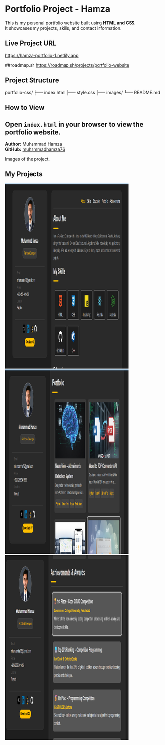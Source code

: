 # Portfolio Project - Hamza

This is my personal portfolio website built using **HTML and CSS**.  
It showcases my projects, skills, and contact information.

##  Live Project URL
https://hamza-portfolio-1.netlify.app

##roadmap.sh
https://roadmap.sh/projects/portfolio-website

##  Project Structure
portfolio-css/
├── index.html
├── style.css
├── images/
└── README.md

##  How to View
Open `index.html` in your browser to view the portfolio website.
---
**Author:** Muhammad Hamza  
**GitHub:** [muhammadhamza76](https://github.com/muhammadhamza76)

Images of the project.
##  My Projects


<a >
  <img src="images/s3.png" height ="600" width="400" alt="Portfolio-hamza">
</a>

<a >
  <img src="images/s2.png"  height ="600" width="400" alt="Portfolio-hamza">
</a>


<a >
  <img src="images/s1.png"   height ="600" width="400" alt="Portfolio-hamza">
</a>


